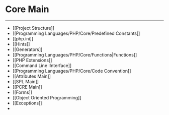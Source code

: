 # Core Main
***
- [[Project Structure]]
- [[Programming Languages/PHP/Core/Predefined Constants]]
- [[php.ini]]
- [[Hints]]
- [[Generators]]
- [[Programming Languages/PHP/Core/Functions|Functions]]
- [[PHP Extensions]]
- [[Command Line IInterface]]
- [[Programming Languages/PHP/Core/Code Convention]]
- [[Attributes Main]]
- [[SPL Main]]
- [[PCRE Main]]
- [[Forms]]
- [[Object Oriented Programming]]
- [[Exceptions]]
- 